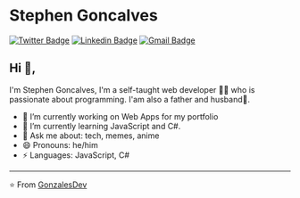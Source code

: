 # Stephen Goncalves
[![Twitter Badge](https://img.shields.io/badge/-@stephengoncalves-1ca0f1?style=flat-square&labelColor=1ca0f1&logo=twitter&logoColor=white&link=https://twitter.com/stepgoncalves)](https://twitter.com/stepgoncalves) [![Linkedin Badge](https://img.shields.io/badge/-stephengoncalves-blue?style=flat-square&logo=Linkedin&logoColor=white&link=https://www.linkedin.com/in/stephenwillians/)](https://www.linkedin.com/in/stephenwillians/) [![Gmail Badge](https://img.shields.io/badge/-stiefo.o@gmail.com-c14438?style=flat-square&logo=Gmail&logoColor=white&link=mailto:stiefo.o@gmail.com)](mailto:stiefo.o@gmail.com)

## Hi 👋, 
I'm Stephen Goncalves, I'm a self-taught web developer 👨‍💻 who is passionate about programming. I'am also a father and husband🤟. 

- 🔭 I’m currently working on Web Apps for my portfolio
- 🌱 I’m currently learning JavaScript and C#.
- 💬 Ask me about: tech, memes, anime
- 😄 Pronouns: he/him
-  ⚡ Languages: JavaScript, C#

---
⭐️ From [GonzalesDev](https://github.com/stgonzales)
